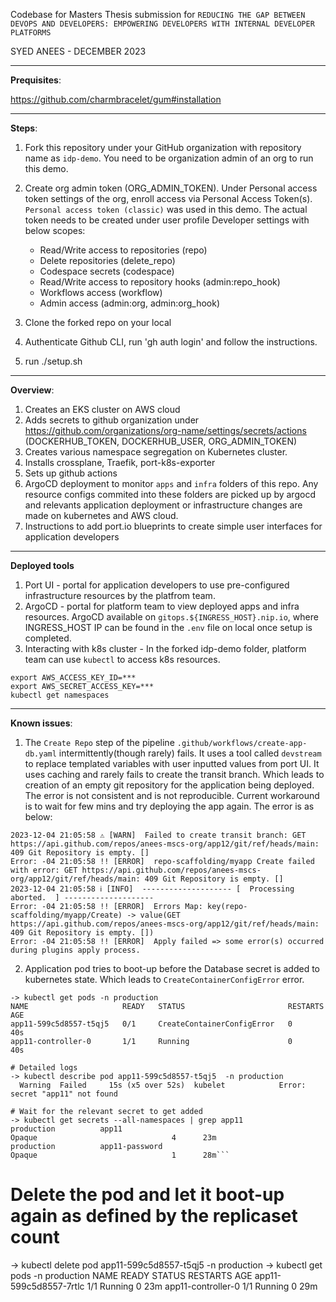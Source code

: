 Codebase for Masters Thesis submission for `REDUCING THE GAP BETWEEN DEVOPS AND DEVELOPERS: EMPOWERING DEVELOPERS WITH INTERNAL DEVELOPER PLATFORMS`

SYED ANEES - DECEMBER 2023

---

**Prequisites**:

https://github.com/charmbracelet/gum#installation

---

**Steps**:

1. Fork this repository under your GitHub organization with repository name as `idp-demo`. You need to be organization admin of an org to run this demo.

2. Create org admin token (ORG_ADMIN_TOKEN). Under Personal access token settings of the org, enroll access via Personal Access Token(s). `Personal access token (classic)` was used in this demo.
   The actual token needs to be created under user profile Developer settings with below scopes:

   - Read/Write access to repositories (repo)
   - Delete repositories (delete_repo)
   - Codespace secrets (codespace)
   - Read/Write access to repository hooks (admin:repo_hook)
   - Workflows access (workflow)
   - Admin access (admin:org, admin:org_hook)

3. Clone the forked repo on your local
4. Authenticate Github CLI, run 'gh auth login' and follow the instructions.
5. run ./setup.sh

---

**Overview**:

1. Creates an EKS cluster on AWS cloud
2. Adds secrets to github organization under https://github.com/organizations/org-name/settings/secrets/actions (DOCKERHUB_TOKEN, DOCKERHUB_USER, ORG_ADMIN_TOKEN)
3. Creates various namespace segregation on Kubernetes cluster.
4. Installs crossplane, Traefik, port-k8s-exporter
5. Sets up github actions
6. ArgoCD deployment to monitor `apps` and `infra` folders of this repo. Any resource configs commited into these folders are picked up by argocd and relevants application deployment or infrastructure changes are made on kubernetes and AWS cloud.
7. Instructions to add port.io blueprints to create simple user interfaces for application developers

---

**Deployed tools**

1. Port UI - portal for application developers to use pre-configured infrastructure resources by the platfrom team.
2. ArgoCD - portal for platform team to view deployed apps and infra resources. ArgoCD available on `gitops.${INGRESS_HOST}.nip.io`, where INGRESS_HOST IP can be found in the `.env` file on local once setup is completed.
3. Interacting with k8s cluster - In the forked idp-demo folder, platform team can use `kubectl` to access k8s resources.

```
export AWS_ACCESS_KEY_ID=***
export AWS_SECRET_ACCESS_KEY=***
kubectl get namespaces
```

---

**Known issues**:

1. The `Create Repo` step of the pipeline `.github/workflows/create-app-db.yaml` intermittently(though rarely) fails. It uses a tool called `devstream` to replace templated variables with user inputted values from port UI. It uses caching and rarely fails to create the transit branch. Which leads to creation of an empty git repository for the application being deployed. The error is not consistent and is not reproducible. Current workaround is to wait for few mins and try deploying the app again. The error is as below:

```
2023-12-04 21:05:58 ⚠ [WARN]  Failed to create transit branch: GET https://api.github.com/repos/anees-mscs-org/app12/git/ref/heads/main: 409 Git Repository is empty. []
Error: -04 21:05:58 !! [ERROR]  repo-scaffolding/myapp Create failed with error: GET https://api.github.com/repos/anees-mscs-org/app12/git/ref/heads/main: 409 Git Repository is empty. []
2023-12-04 21:05:58 ℹ [INFO]  -------------------- [  Processing aborted.  ] --------------------
Error: -04 21:05:58 !! [ERROR]  Errors Map: key(repo-scaffolding/myapp/Create) -> value(GET https://api.github.com/repos/anees-mscs-org/app12/git/ref/heads/main: 409 Git Repository is empty. [])
Error: -04 21:05:58 !! [ERROR]  Apply failed => some error(s) occurred during plugins apply process.
```

2. Application pod tries to boot-up before the Database secret is added to kubernetes state. Which leads to
   `CreateContainerConfigError` error.

```
-> kubectl get pods -n production
NAME                     READY   STATUS                       RESTARTS   AGE
app11-599c5d8557-t5qj5   0/1     CreateContainerConfigError   0          40s
app11-controller-0       1/1     Running                      0          40s
```

```
# Detailed logs
-> kubectl describe pod app11-599c5d8557-t5qj5  -n production
  Warning  Failed     15s (x5 over 52s)  kubelet            Error: secret "app11" not found
```

````
# Wait for the relevant secret to get added
-> kubectl get secrets --all-namespaces | grep app11
production          app11                                               Opaque                              4      23m
production          app11-password                                      Opaque                              1      28m```

````

# Delete the pod and let it boot-up again as defined by the replicaset count

-> kubectl delete pod app11-599c5d8557-t5qj5 -n production
-> kubectl get pods -n production
NAME READY STATUS RESTARTS AGE
app11-599c5d8557-7rtlc 1/1 Running 0 23m
app11-controller-0 1/1 Running 0 29m

```

```
